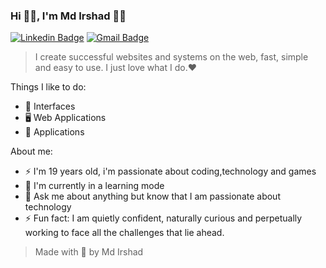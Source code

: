 ### Hi 👋🏾, I'm Md Irshad 👨‍💻 

[![Linkedin Badge](https://img.shields.io/badge/-Md%20Irshad-6633cc?style=flat-square&logo=Linkedin&logoColor=white&link=https://www.linkedin.com/in/md-irshad-940aa1141/)](https://www.linkedin.com/in/md-irshad-940aa1141/) 
[![Gmail Badge](https://img.shields.io/badge/irshadmd039@gmail.com-6633cc?style=flat-square&logo=Gmail&logoColor=white&link=mailto:irshadmd039@gmail.com)](mailto:irshadmd039@gmail.com)


> I create successful websites and systems on the web, fast, simple and easy to use. I just love what I do.❤️

Things I like to do:
- 🎨 Interfaces
- 🖥 Web Applications
- 📱 Applications

About me:
- ⚡ I'm 19 years old, i'm passionate about coding,technology and games
- 🌱 I'm currently in a learning mode
- 💬 Ask me about anything but know that I am passionate about technology
- ⚡ Fun fact: I am quietly confident, naturally curious and perpetually working to face all the challenges that lie ahead.

> Made with 🖤 by Md Irshad
